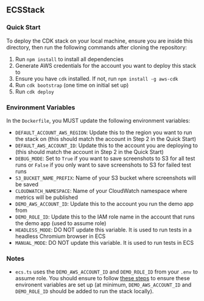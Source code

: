 ## ECSStack

### Quick Start
To deploy the CDK stack on your local machine, ensure you are inside this directory, then run the following commands after cloning the repository:
1. Run `npm install` to install all dependencies
2. Generate AWS credentials for the account you want to deploy this stack to
3. Ensure you have `cdk` installed. If not, run `npm install -g aws-cdk`
3. Run `cdk bootstrap` (one time on initial set up)
4. Run `cdk deploy`

### Environment Variables
In the `Dockerfile`, you MUST update the following environment variables:
- `DEFAULT_ACCOUNT_AWS_REGION`: Update this to the region you want to run the stack on (this should match the account in Step 2 in the Quick Start)
- `DEFAULT_AWS_ACCOUNT_ID`: Update this to the account you are deploying to (this should match the account in Step 2 in the Quick Start)
- `DEBUG_MODE`: Set to `True` if you want to save screenshots to S3 for all test runs or `False` if you only want to save screenshots to S3 for failed test runs
- `S3_BUCKET_NAME_PREFIX`: Name of your S3 bucket where screenshots will be saved
- `CLOUDWATCH_NAMESPACE`: Name of your CloudWatch namespace where metrics will be published
- `DEMO_AWS_ACCOUNT_ID`: Update this to the account you run the demo app from
- `DEMO_ROLE_ID`: Update this to the IAM role name in the account that runs the demo app (used to assume role)
- `HEADLESS_MODE`: DO NOT update this variable. It is used to run tests in a headless Chromium browser in ECS
- `MANUAL_MODE`: DO NOT update this variable. It is used to run tests in ECS

### Notes
- `ecs.ts` uses the `DEMO_AWS_ACCOUNT_ID` and `DEMO_ROLE_ID` from your `.env` to assume role. You should ensure to follow [these steps](https://github.com/aws-observability/application-signals-demo/tree/main/ai-validator#environment-variables) to ensure these environent variables are set up (at minimum, `DEMO_AWS_ACCOUNT_ID` and `DEMO_ROLE_ID` should be added to run the stack locally).